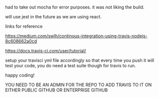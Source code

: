 had to take out mocha for error purposes. it was not liking the build.

will use jest in the future as we are using react. 

links for reference


https://medium.com/swlh/continous-integration-using-travis-nodejs-8c608662a0cd

https://docs.travis-ci.com/user/tutorial/

setup your travisci yml file accordingly so that every time you push it will test your code, you do need a test suite though for travis to run.

happy coding!

YOU NEED TO BE AN ADMIN FOR THE REPO TO ADD TRAVIS TO IT ON EITHER PUBLIC GITHUB OR ENTERPRISE GITHUB